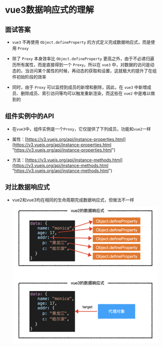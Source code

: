 # vue3数据响应式的理解

## 面试答案

  - `vue3` 不再使用 `Object.defineProperty` 的方式定义完成数据响应式，而是使用 `Proxy`

  - 除了 `Proxy` 本身效率比 `Object.defineProperty` 更高之外，由于不必递归遍历所有属性，而是直接得到一个 `Proxy`。所以在 `vue3` 中，对数据的访问是动态的，当访问某个属性的时候，再动态的获取和设置，这就极大的提升了在组件初始阶段的效率

  - 同时，由于 `Proxy` 可以监控到成员的新增和删除，因此，在 `vue3` 中新增成员、删除成员、索引访问等均可以触发重新渲染，而这些在 `vue2` 中是难以做到的

## 组件实例中的API

  - 在`vue3`中，组件实例是一个`Proxy`，它仅提供了下列成员，功能和`vue2`一样

  - 属性：[https://v3.vuejs.org/api/instance-properties.html](https://v3.vuejs.org/api/instance-properties.html "https://v3.vuejs.org/api/instance-properties.html")

  - 方法：[https://v3.vuejs.org/api/instance-methods.html](https://v3.vuejs.org/api/instance-methods.html "https://v3.vuejs.org/api/instance-methods.html")

## 对比数据响应式

  - vue2和vue3均在相同的生命周期完成数据响应式，但做法不一样

    ![](image/20201014155433_68Ul_BL7R9.png)
